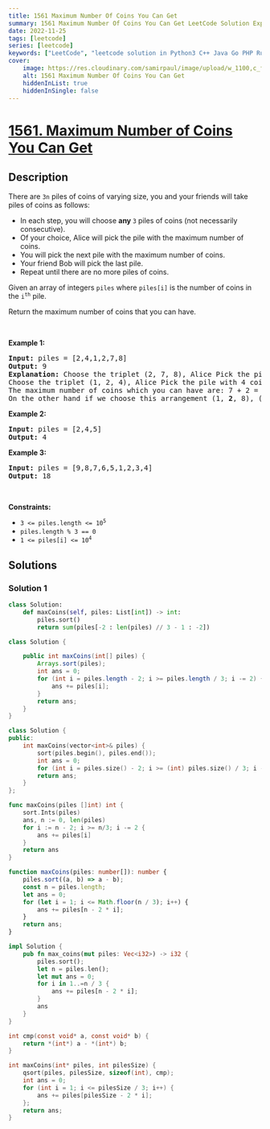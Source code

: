 ```yaml
---
title: 1561 Maximum Number Of Coins You Can Get
summary: 1561 Maximum Number Of Coins You Can Get LeetCode Solution Explained
date: 2022-11-25
tags: [leetcode]
series: [leetcode]
keywords: ["LeetCode", "leetcode solution in Python3 C++ Java Go PHP Ruby Swift TypeScript Rust C# JavaScript C", "1561 Maximum Number Of Coins You Can Get LeetCode Solution Explained in all languages"]
cover:
    image: https://res.cloudinary.com/samirpaul/image/upload/w_1100,c_fit,co_rgb:FFFFFF,l_text:Arial_75_bold:1561 Maximum Number Of Coins You Can Get - Solution Explained/problem-solving.webp
    alt: 1561 Maximum Number Of Coins You Can Get
    hiddenInList: true
    hiddenInSingle: false
---
```



# [1561. Maximum Number of Coins You Can Get](https://leetcode.com/problems/maximum-number-of-coins-you-can-get)


## Description

<p>There are <code>3n</code> piles of coins of varying size, you and your friends will take piles of coins as follows:</p>

<ul>
	<li>In each step, you will choose <strong>any </strong><code>3</code> piles of coins (not necessarily consecutive).</li>
	<li>Of your choice, Alice will pick the pile with the maximum number of coins.</li>
	<li>You will pick the next pile with the maximum number of coins.</li>
	<li>Your friend Bob will pick the last pile.</li>
	<li>Repeat until there are no more piles of coins.</li>
</ul>

<p>Given an array of integers <code>piles</code> where <code>piles[i]</code> is the number of coins in the <code>i<sup>th</sup></code> pile.</p>

<p>Return the maximum number of coins that you can have.</p>

<p>&nbsp;</p>
<p><strong class="example">Example 1:</strong></p>

<pre>
<strong>Input:</strong> piles = [2,4,1,2,7,8]
<strong>Output:</strong> 9
<strong>Explanation: </strong>Choose the triplet (2, 7, 8), Alice Pick the pile with 8 coins, you the pile with <strong>7</strong> coins and Bob the last one.
Choose the triplet (1, 2, 4), Alice Pick the pile with 4 coins, you the pile with <strong>2</strong> coins and Bob the last one.
The maximum number of coins which you can have are: 7 + 2 = 9.
On the other hand if we choose this arrangement (1, <strong>2</strong>, 8), (2, <strong>4</strong>, 7) you only get 2 + 4 = 6 coins which is not optimal.
</pre>

<p><strong class="example">Example 2:</strong></p>

<pre>
<strong>Input:</strong> piles = [2,4,5]
<strong>Output:</strong> 4
</pre>

<p><strong class="example">Example 3:</strong></p>

<pre>
<strong>Input:</strong> piles = [9,8,7,6,5,1,2,3,4]
<strong>Output:</strong> 18
</pre>

<p>&nbsp;</p>
<p><strong>Constraints:</strong></p>

<ul>
	<li><code>3 &lt;= piles.length &lt;= 10<sup>5</sup></code></li>
	<li><code>piles.length % 3 == 0</code></li>
	<li><code>1 &lt;= piles[i] &lt;= 10<sup>4</sup></code></li>
</ul>

## Solutions

### Solution 1

<!-- tabs:start -->

```python
class Solution:
    def maxCoins(self, piles: List[int]) -> int:
        piles.sort()
        return sum(piles[-2 : len(piles) // 3 - 1 : -2])
```

```java
class Solution {

    public int maxCoins(int[] piles) {
        Arrays.sort(piles);
        int ans = 0;
        for (int i = piles.length - 2; i >= piles.length / 3; i -= 2) {
            ans += piles[i];
        }
        return ans;
    }
}
```

```cpp
class Solution {
public:
    int maxCoins(vector<int>& piles) {
        sort(piles.begin(), piles.end());
        int ans = 0;
        for (int i = piles.size() - 2; i >= (int) piles.size() / 3; i -= 2) ans += piles[i];
        return ans;
    }
};
```

```go
func maxCoins(piles []int) int {
	sort.Ints(piles)
	ans, n := 0, len(piles)
	for i := n - 2; i >= n/3; i -= 2 {
		ans += piles[i]
	}
	return ans
}
```

```ts
function maxCoins(piles: number[]): number {
    piles.sort((a, b) => a - b);
    const n = piles.length;
    let ans = 0;
    for (let i = 1; i <= Math.floor(n / 3); i++) {
        ans += piles[n - 2 * i];
    }
    return ans;
}
```

```rust
impl Solution {
    pub fn max_coins(mut piles: Vec<i32>) -> i32 {
        piles.sort();
        let n = piles.len();
        let mut ans = 0;
        for i in 1..=n / 3 {
            ans += piles[n - 2 * i];
        }
        ans
    }
}
```

```c
int cmp(const void* a, const void* b) {
    return *(int*) a - *(int*) b;
}

int maxCoins(int* piles, int pilesSize) {
    qsort(piles, pilesSize, sizeof(int), cmp);
    int ans = 0;
    for (int i = 1; i <= pilesSize / 3; i++) {
        ans += piles[pilesSize - 2 * i];
    };
    return ans;
}
```

<!-- tabs:end -->

<!-- end -->
